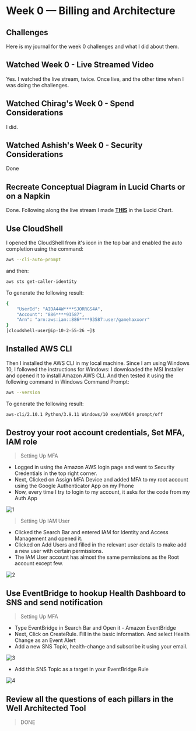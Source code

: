 # Week 0 — Billing and Architecture

## Challenges

Here is my journal for the week 0 challenges and what I did about them.

## Watched Week 0 - Live Streamed Video
Yes. I watched the live stream, twice. Once live, and the other time when I was doing the challenges.

## Watched Chirag's Week 0 - Spend Considerations
I did.

## Watched Ashish's Week 0 - Security Considerations
Done

## Recreate Conceptual Diagram in Lucid Charts or on a Napkin
Done. Following along the live stream I made **[THIS](https://lucid.app/lucidchart/604affa5-4b62-4366-b59a-70fb08449474/edit?viewport_loc=-59%2C-174%2C2389%2C1148%2C0_0&invitationId=inv_96baacf3-54d8-4d87-b679-a7d7d3925705)** in the Lucid Chart.

## Use CloudShell
I opened the CloudShell from it's icon in the top bar and enabled the auto completion using the command:
```bash
aws --cli-auto-prompt
```
and then:
```bash
aws sts get-caller-identity
```
To generate the following result:
```bash
{
    "UserId": "AIDA44W****SJORRGS4A",
    "Account": "886****93587",
    "Arn": "arn:aws:iam::886****93587:user/gamehaxxorr"
}
[cloudshell-user@ip-10-2-55-26 ~]$ 
```

## Installed AWS CLI
Then I installed the AWS CLI in my local machine. Since I am using Windows 10, I followed the instructions for Windows:
I downloaded the MSI Installer and opened it to install Amazon AWS CLI. And then tested it using the following command in Windows Command Prompt:
```bash
aws --version
```
To generate the following result:
```bash
aws-cli/2.10.1 Python/3.9.11 Windows/10 exe/AMD64 prompt/off
```

## Destroy your root account credentials, Set MFA, IAM role
> Setting Up MFA
- Logged in using the Amazon AWS login page and went to Security Credentials in the top right corner.
- Next, Clicked on Assign MFA Device and added MFA to my root account using the Google Authenticator App on my Phone
- Now, every time I try to login to my account, it asks for the code from my Auth App 

![1](https://user-images.githubusercontent.com/57315716/219812817-38640c36-51b5-4157-b8d5-932bbcf19121.png)

> Setting Up IAM User
- Clicked the Search Bar and entered IAM for Identity and Access Management and opened it.
- Clicked on Add Users and filled in the relevant user details to make add a new user with certain permissions.
- The IAM User account has almost the same permissions as the Root account except few.

![2](https://user-images.githubusercontent.com/57315716/219814371-8c2556bd-a02f-4860-8c12-6c101de03da5.png)

## Use EventBridge to hookup Health Dashboard to SNS and send notification
> Setting Up MFA
- Type EventBridge in Search Bar and Open it - Amazon EventBridge
- Next, Click on CreateRule. Fill in the basic information. And select Health Change as an Event Alert
- Add a new SNS Topic, health-change and subscribe it using your email.

![3](https://user-images.githubusercontent.com/57315716/219816116-04ee996f-d139-432d-a72b-c1971980e7ea.png)


- Add this SNS Topic as a target in your EventBridge Rule
 
![4](https://user-images.githubusercontent.com/57315716/219816142-37c47d94-116b-4b0b-896c-f58754f509bc.png)

## Review all the questions of each pillars in the Well Architected Tool
> DONE

## 
